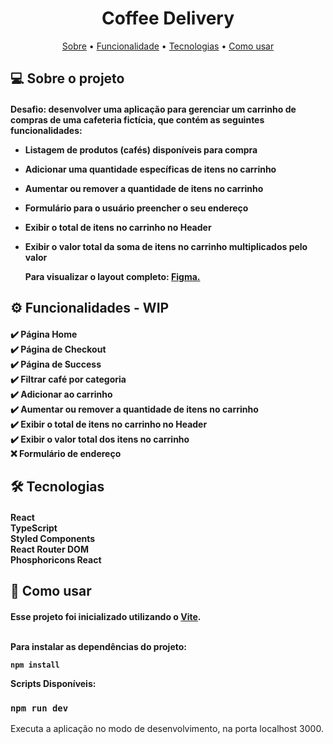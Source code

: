 ## <h1 align="center"> Coffee Delivery </h1>

<p align="center">
  <a href="#-sobre-o-projeto">Sobre</a> •
  <a href="#-funcionalidade">Funcionalidade</a> •
  <a href="#-tecnologias">Tecnologias</a> •
  <a href="#-como-usar">Como usar </a>
</p>

## 💻 Sobre o projeto

<h4>
  Desafio: desenvolver uma aplicação para gerenciar um carrinho de compras de uma cafeteria fictícia, que contém as seguintes funcionalidades:

- Listagem de produtos (cafés) disponíveis para compra
- Adicionar uma quantidade específicas de itens no carrinho
- Aumentar ou remover a quantidade de itens no carrinho
- Formulário para o usuário preencher o seu endereço
- Exibir o total de itens no carrinho no Header
- Exibir o valor total da soma de itens no carrinho multiplicados pelo valor

  Para visualizar o layout completo: <a href="https://www.figma.com/file/gJR0YyOD2UgHcjFde1WS2S/Coffee-Delivery-(Copy)"> Figma. <a/>
</h4>

## ⚙️ Funcionalidades - WIP

<h4>
  ✔️ Página Home <br>
  ✔️ Página de Checkout <br>
  ✔️ Página de Success <br>
  ✔️ Filtrar café por categoria <br>
  ✔️ Adicionar ao carrinho <br>
  ✔️ Aumentar ou remover a quantidade de itens no carrinho <br>
  ✔️ Exibir o total de itens no carrinho no Header <br>
  ✔️ Exibir o valor total dos itens no carrinho <br>
  ❌ Formulário de endereço
</h4>

## 🛠 Tecnologias

<h4>
  React <br>
  TypeScript <br>
  Styled Components <br>
  React Router DOM <br>
  Phosphoricons React <br>
</h4>

## 🧭 Como usar

<h4>
  Esse projeto foi inicializado utilizando o <a href="https://vitejs.dev">Vite</a>.
  <br>
  <br>

Para instalar as dependências do projeto:

```
npm install
```

  <p>Scripts Disponíveis:</p>
  
  ### `npm run dev`
  
  <p>Executa a aplicação no modo de desenvolvimento, na porta localhost 3000.</p>
</h4>
